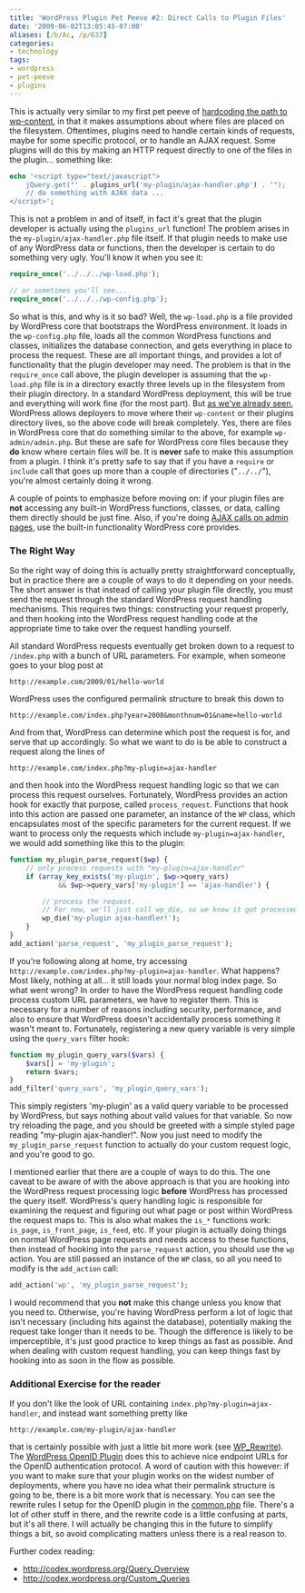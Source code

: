 ```yaml
---
title: 'WordPress Plugin Pet Peeve #2: Direct Calls to Plugin Files'
date: '2009-06-02T13:05:45-07:00'
aliases: [/b/Ac, /p/637]
categories:
- technology
tags:
- wordpress
- pet-peeve
- plugins
---
```

This is actually very similar to my first pet peeve of [hardcoding the path to wp-content][pet-peeve-1], in that it
makes assumptions about where files are placed on the filesystem.  Oftentimes, plugins need to handle certain kinds of
requests, maybe for some specific protocol, or to handle an AJAX request.  Some plugins will do this by making an HTTP
request directly to one of the files in the plugin... something like:

``` php
echo '<script type="text/javascript">
    jQuery.get("' . plugins_url('my-plugin/ajax-handler.php') . '");
    // do something with AJAX data ...
</script>';
```

This is not a problem in and of itself, in fact it's great that the plugin developer is actually using the `plugins_url`
function!  The problem arises in the `my-plugin/ajax-handler.php` file itself.  <!--more--> If that plugin needs to make
use of any WordPress data or functions, then the developer is certain to do something very ugly.  You'll know it when
you see it:

``` php
require_once('../../../wp-load.php');

// or sometimes you'll see...
require_once('../../../wp-config.php');
```

So what is this, and why is it so bad?  Well, the `wp-load.php` is a file provided by WordPress core that bootstraps the
WordPress environment.  It loads in the `wp-config.php` file, loads all the common WordPress functions and classes,
initializes the database connection, and gets everything in place to process the request.  These are all important
things, and provides a lot of functionality that the plugin developer may need.  The problem is that in the
`require_once` call above, the plugin developer is assuming that the `wp-load.php` file is in a directory exactly three
levels up in the filesystem from their plugin directory.  In a standard WordPress deployment, this will be true and
everything will work fine (for the most part).  But [as we've already seen][pet-peeve-1], WordPress allows deployers to
move where their `wp-content` or their plugins directory lives, so the above code will break completely.  Yes, there are
files in WordPress core that do something similar to the above, for example `wp-admin/admin.php`.  But these are safe
for WordPress core files because they **do** know where certain files will be.  It is **never** safe to make this
assumption from a plugin.  I think it's pretty safe to say that if you have a `require` or `include` call that goes up
more than a couple of directories ("`../../`"), you're almost certainly doing it wrong.

A couple of points to emphasize before moving on: if your plugin files are **not** accessing any built-in WordPress
functions, classes, or data, calling them directly should be just fine.  Also, if you're doing [AJAX calls on admin
pages][], use the built-in functionality WordPress core provides.

### The Right Way ###

So the right way of doing this is actually pretty straightforward conceptually, but in practice there are a couple of
ways to do it depending on your needs.  The short answer is that instead of calling your plugin file directly, you must
send the request through the standard WordPress request handling mechanisms.  This requires two things: constructing
your request properly, and then hooking into the WordPress request handling code at the appropriate time to take over
the request handling yourself.

All standard WordPress requests eventually get broken down to a request to `/index.php` with a bunch of URL parameters.
For example, when someone goes to your blog post at 

    http://example.com/2009/01/hello-world

WordPress uses the configured permalink structure to break this down to

    http://example.com/index.php?year=2008&monthnum=01&name=hello-world

And from that, WordPress can determine which post the request is for, and serve that up accordingly.  So what we want to
do is be able to construct a request along the lines of

    http://example.com/index.php?my-plugin=ajax-handler

and then hook into the WordPress request handling logic so that we can process this request ourselves.  Fortunately,
WordPress provides an action hook for exactly that purpose, called `process_request`.  Functions that hook into this
action are passed one parameter, an instance of the `WP` class, which encapsulates most of the specific parameters for
the current request.  If we want to process only the requests which include `my-plugin=ajax-handler`, we would add
something like this to the plugin:

``` php
function my_plugin_parse_request($wp) {
    // only process requests with "my-plugin=ajax-handler"
    if (array_key_exists('my-plugin', $wp->query_vars) 
            && $wp->query_vars['my-plugin'] == 'ajax-handler') {

        // process the request.
        // For now, we'll just call wp_die, so we know it got processed
        wp_die('my-plugin ajax-handler!');
    }
}
add_action('parse_request', 'my_plugin_parse_request');
```

If you're following along at home, try accessing `http://example.com/index.php?my-plugin=ajax-handler`.  What happens?
Most likely, nothing at all... it still loads your normal blog index page.  So what went wrong?  In order to have the
WordPress request handling code process custom URL parameters, we have to register them.  This is necessary for a number
of reasons including security, performance, and also to ensure that WordPress doesn't accidentally process something it
wasn't meant to.  Fortunately, registering a new query variable is very simple using the `query_vars` filter hook:

``` php
function my_plugin_query_vars($vars) {
    $vars[] = 'my-plugin';
    return $vars;
}
add_filter('query_vars', 'my_plugin_query_vars');
```

This simply registers 'my-plugin' as a valid query variable to be processed by WordPress, but says nothing about valid
values for that variable.  So now try reloading the page, and you should be greeted with a simple styled page reading
"my-plugin ajax-handler!".  Now you just need to modify the `my_plugin_parse_request` function to actually do your
custom request logic, and you're good to go.

I mentioned earlier that there are a couple of ways to do this.  The one caveat to be aware of with the above approach
is that you are hooking into the WordPress request processing logic **before** WordPress has processed the query itself.
WordPress's query handling logic is responsible for examining the request and figuring out what page or post within
WordPress the request maps to.  This is also what makes the `is_*` functions work: `is_page`, `is_front_page`,
`is_feed`, etc.  If your plugin is actually doing things on normal WordPress page requests and needs access to these
functions, then instead of hooking into the `parse_request` action, you should use the `wp` action.  You are still
passed an instance of the `WP` class, so all you need to modify is the `add_action` call:

``` php
add_action('wp', 'my_plugin_parse_request');
```

I would recommend that you **not** make this change unless you know that you need to.  Otherwise, you're having
WordPress perform a lot of logic that isn't necessary (including hits against the database), potentially making the
request take longer than it needs to be.  Though the difference is likely to be imperceptible, it's just good practice
to keep things as fast as possible.  And when dealing with custom request handling, you can keep things fast by hooking
into as soon in the flow as possible.

### Additional Exercise for the reader ###

If you don't like the look of URL containing `index.php?my-plugin=ajax-handler`, and instead want something pretty like

    http://example.com/my-plugin/ajax-handler

that is certainly possible with just a little bit more work (see [WP_Rewrite][]).  The [WordPress OpenID Plugin][] does
this to achieve nice endpoint URLs for the OpenID authentication protocol.  A word of caution with this however: if you
want to make sure that your plugin works on the widest number of deployments, where you have no idea what their
permalink structure is going to be, there is a bit more work that is necessary.  You can see the rewrite rules I setup
for the OpenID plugin in the [common.php][] file.  There's a lot of other stuff in there, and the rewrite code is a
little confusing at parts, but it's all there.  I will actually be changing this in the future to simplify things a bit,
so avoid complicating matters unless there is a real reason to.

Further codex reading:

  - <http://codex.wordpress.org/Query_Overview>
  - <http://codex.wordpress.org/Custom_Queries>

[pet-peeve-1]: /2009/05/wordpress-plugin-pet-peeve-hardcoding-wp-content
[AJAX calls on admin pages]: http://codex.wordpress.org/AJAX_in_Plugins#Ajax_on_the_Administration_Side
[WP_Rewrite]: http://codex.wordpress.org/Function_Reference/WP_Rewrite
[common.php]: http://code.google.com/p/diso/source/browse/wordpress/openid/trunk/common.php
[WordPress OpenID Plugin]: http://wordpress.org/extend/plugins/openid/
